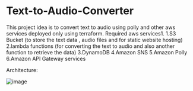 # Text-to-Audio-Converter

This project idea is to convert text to audio using polly and other aws services deployed only using terraform.
Required aws services1.
1.S3 Bucket (to store the text data , audio files and for static website hosting)
2.lambda functions (for converting the text to audio and also another function to retrieve the data)
3.DynamoDB
4.Amazon SNS
5.Amazon Polly
6.Amazon API Gateway services

Architecture:

![image](https://github.com/RajKamal-chirala/Text-to-Audio-Converter/assets/109870153/513fa027-30b4-46ee-88c7-67def6ac4e22)
